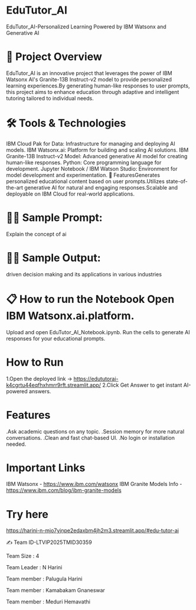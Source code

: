 # EduTutor_AI 
EduTutor_AI-Personalized Learning Powered by IBM Watsonx and Generative AI 

# 📌 Project Overview 
EduTutor_AI is an innovative project that leverages the power of IBM Watsonx AI's Granite-13B Instruct-v2 model to provide personalized learning experiences.By generating human-like responses to user prompts, this project aims to enhance education through adaptive and intelligent tutoring tailored to individual needs.

# 🛠 Tools & Technologies
IBM Cloud Pak for Data: Infrastructure for managing and deploying AI models. 
IBM Watsonx.ai: Platform for building and scaling AI solutions. 
IBM Granite-13B Instruct-v2 Model: Advanced generative AI model for creating human-like responses. 
Python: Core programming language for development. 
Jupyter Notebook / IBM Watson Studio: Environment for model development and experimentation. 
🚀 FeaturesGenerates personalized educational content based on user prompts.Utilizes state-of-the-art generative AI for natural and engaging responses.Scalable and deployable on IBM Cloud for real-world applications. 

# 🧑‍🏫 Sample Prompt: 
Explain the concept of ai

# 🧑‍🏫 Sample Output: 
driven decision making and its applications in various industries

# 📋 How to run the Notebook Open IBM Watsonx.ai.platform. 
Upload and open EduTutor_AI_Notebook.ipynb. Run the cells to generate AI responses for your educational prompts.

# How to Run
1.Open the deployed link -> 
https://edututorai-k4cgrtu44eqfhxhmrr9rft.streamlit.app/
2.Click Get Answer to get instant AI-powered answers.

# Features
.Ask academic questions on any topic.
.Session memory for more natural conversations.
.Clean and fast chat-based UI.
.No login or installation needed.

# Important Links
IBM Watsonx - 
https://www.ibm.com/watsonx
IBM Granite Models Info - 
https://www.ibm.com/blog/ibm-granite-models

# Try here
https://harini-n-mjo7yjnpe2edaxbm4jh2m3.streamlit.app/#edu-tutor-ai

✍ Team ID-LTVIP2025TMID30359

Team Size : 4

Team Leader : N Harini

Team member : Palugula Harini

Team member : Kamabakam Gnaneswar

Team member : Meduri Hemavathi
